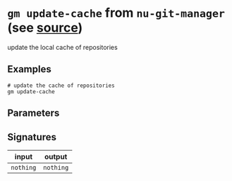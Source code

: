 # `gm update-cache` from `nu-git-manager` (see [source](https://github.com/amtoine/nu-git-manager/blob/main/pkgs/nu-git-manager/nu-git-manager/mod.nu#L325))
update the local cache of repositories

## Examples
```nushell
# update the cache of repositories
gm update-cache
```

## Parameters


## Signatures
| input     | output    |
| --------- | --------- |
| `nothing` | `nothing` |
